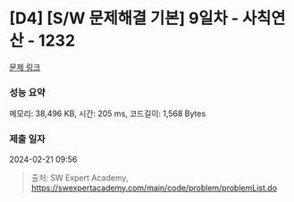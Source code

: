 # [D4] [S/W 문제해결 기본] 9일차 - 사칙연산 - 1232 

[문제 링크](https://swexpertacademy.com/main/code/problem/problemDetail.do?contestProbId=AV141J8KAIcCFAYD) 

### 성능 요약

메모리: 38,496 KB, 시간: 205 ms, 코드길이: 1,568 Bytes

### 제출 일자

2024-02-21 09:56



> 출처: SW Expert Academy, https://swexpertacademy.com/main/code/problem/problemList.do
